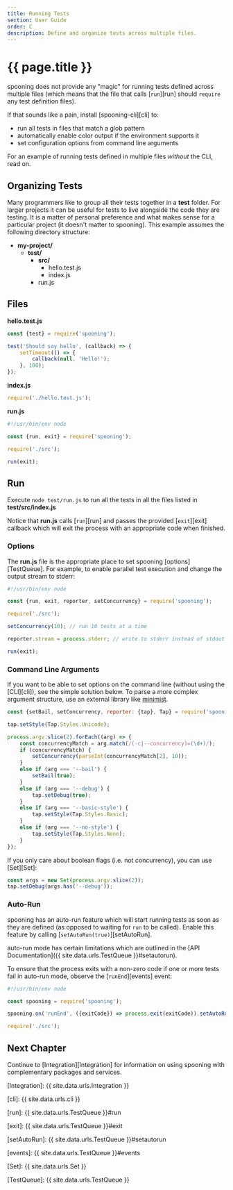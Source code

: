 ```yaml
---
title: Running Tests
section: User Guide
order: C
description: Define and organize tests across multiple files.
---
```


# {{ page.title }}

spooning does not provide any "magic" for running tests defined across multiple files
(which means that the file that calls [`run`][run] should `require` any test definition files).

If that sounds like a pain, install [spooning-cli][cli] to:

 - run all tests in files that match a glob pattern
 - automatically enable color output if the environment supports it
 - set configuration options from command line arguments

For an example of running tests defined in multiple files _without_ the CLI, read on. 

## Organizing Tests

Many programmers like to group all their tests together in a __test__ folder.
For larger projects it can be useful for tests to live alongside the code they are testing.
It is a matter of personal preference and what makes sense for a particular project
(it doesn't matter to spooning). This example assumes the following directory structure:

 - __my-project/__
   - __test/__
     - __src/__
       - hello.test.js
       - index.js
     - run.js

## Files
     
__hello.test.js__

```js
const {test} = require('spooning');

test('Should say hello', (callback) => {
    setTimeout(() => {
        callback(null, 'Hello!');
    }, 100);
});
```

__index.js__

```js
require('./hello.test.js');
```

__run.js__

```js
#!/usr/bin/env node

const {run, exit} = require('spooning');

require('./src');

run(exit);
```

## Run

Execute `node test/run.js` to run all the tests in all the files listed in __test/src/index.js__

Notice that __run.js__ calls [`run`][run] and passes the provided [`exit`][exit] callback which will exit the process with an
appropriate code when finished.

### Options

The __run.js__ file is the appropriate place to set spooning [options][TestQueue].
For example, to enable parallel test execution and change the output stream to stderr:

```js
#!/usr/bin/env node

const {run, exit, reporter, setConcurrency} = require('spooning');

require('./src');

setConcurrency(10); // run 10 tests at a time

reporter.stream = process.stderr; // write to stderr instead of stdout

run(exit);
```

### Command Line Arguments

If you want to be able to set options on the command line (without using the [CLI][cli]),
see the simple solution below.
To parse a more complex argument structure, use an external library like [minimist][minimist].

```js
const {setBail, setConcurrency, reporter: {tap}, Tap} = require('spooning');

tap.setStyle(Tap.Styles.Unicode);

process.argv.slice(2).forEach((arg) => {
    const concurrencyMatch = arg.match(/(-c|--concurrency)=(\d+)/);
    if (concurrencyMatch) {
        setConcurrency(parseInt(concurrencyMatch[2], 10));
    }
    else if (arg === '--bail') {
        setBail(true);
    }
    else if (arg === '--debug') {
        tap.setDebug(true);
    }
    else if (arg === '--basic-style') {
        tap.setStyle(Tap.Styles.Basic);
    }
    else if (arg === '--no-style') {
        tap.setStyle(Tap.Styles.None);
    }
});
```

If you only care about boolean flags (i.e. not concurrency), you can use [Set][Set]:

```js
const args = new Set(process.argv.slice(2));
tap.setDebug(args.has('--debug'));    
```

### Auto-Run

spooning has an auto-run feature which will start running tests as soon as they are defined
(as opposed to waiting for `run` to be called).
Enable this feature by calling [`setAutoRun(true)`][setAutoRun].

<div class="note" markdown="1">
auto-run mode has certain limitations which are outlined in the [API Documentation]({{ site.data.urls.TestQueue }}#setautorun).
</div>

To ensure that the process exits with a non-zero code if one or more tests fail in auto-run mode,
observe the [`runEnd`][events] event:

```js
#!/usr/bin/env node

const spooning = require('spooning');

spooning.on('runEnd', ({exitCode}) => process.exit(exitCode)).setAutoRun(true);

require('./src');
```

## Next Chapter

Continue to [Integration][Integration] for information on using spooning with complementary packages and services.


[minimist]: http://npmjs.com/package/minimist

[Integration]: {{ site.data.urls.Integration }}

[cli]: {{ site.data.urls.cli }}

[run]: {{ site.data.urls.TestQueue }}#run

[exit]: {{ site.data.urls.TestQueue }}#exit

[setAutoRun]: {{ site.data.urls.TestQueue }}#setautorun

[events]: {{ site.data.urls.TestQueue }}#events

[Set]: {{ site.data.urls.Set }}

[TestQueue]: {{ site.data.urls.TestQueue }}
